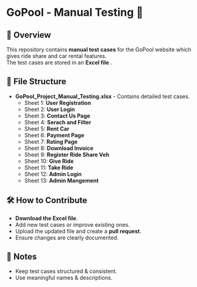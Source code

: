# GoPool - Manual Testing 📝

## 📌 Overview
This repository contains **manual test cases** for the GoPool website which gives ride share and car rental features.  
The test cases are stored in an **Excel file** .  

## 📂 File Structure
- **GoPool_Project_Manual_Testing.xlsx** - Contains detailed test cases.
  - Sheet 1: **User Registration**
  - Sheet 2: **User Login**
  - Sheet 3: **Contact Us Page**
  - Sheet 4: **Serach and Filter**
  - Sheet 5: **Rent Car**
  - Sheet 6: **Payment Page**
  - Sheet 7: **Rating Page**
  - Sheet 8: **Download Invoice**
  - Sheet 9: **Register Ride Share Veh**
  - Sheet 10: **Give Ride**
  - Sheet 11: **Take Ride**
  - Sheet 12: **Admin Login**
  - Sheet 13: **Admin Mangement**



## 🛠️ How to Contribute
- **Download the Excel file**.
- Add new test cases or improve existing ones.
- Upload the updated file and create a **pull request**.
- Ensure changes are clearly documented.

## 📢 Notes
- Keep test cases structured & consistent.
- Use meaningful names & descriptions.
